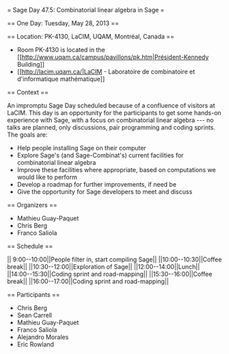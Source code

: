 = Sage Day 47.5: Combinatorial linear algebra in Sage =

== One Day: Tuesday, May 28, 2013 ==

== Location: PK-4130, LaCIM, UQAM, Montréal, Canada ==

  * Room PK-4130 is located in the [[http://www.uqam.ca/campus/pavillons/pk.htm|Président-Kennedy Building]]
  * [[http://lacim.uqam.ca/|LaCIM - Laboratoire de combinatoire et d'informatique mathématique]]

== Context ==

An impromptu Sage Day scheduled because of a confluence of visitors at LaCIM. This day is an opportunity for the participants to get some hands-on experience with Sage, with a focus on combinatorial linear algebra --- no talks are planned, only discussions, pair programming and coding sprints. The goals are:

  * Help people installing Sage on their computer
  * Explore Sage's (and Sage-Combinat's) current facilities for combinatorial linear algebra
  * Improve these facilities where appropriate, based on computations we would like to perform
  * Develop a roadmap for further improvements, if need be
  * Give the opportunity for Sage developers to meet and discuss

== Organizers ==

  * Mathieu Guay-Paquet
  * Chris Berg
  * Franco Saliola

== Schedule ==

|| 9:00--10:00||People filter in, start compiling Sage||
||10:00--10:30||Coffee break||
||10:30--12:00||Exploration of Sage||
||12:00--14:00||Lunch||
||14:00--15:30||Coding sprint and road-mapping||
||15:30--16:00||Coffee break||
||16:00--17:00||Coding sprint and road-mapping||

== Participants ==

  * Chris Berg
  * Sean Carrell
  * Mathieu Guay-Paquet
  * Franco Saliola
  * Alejandro Morales
  * Eric Rowland
